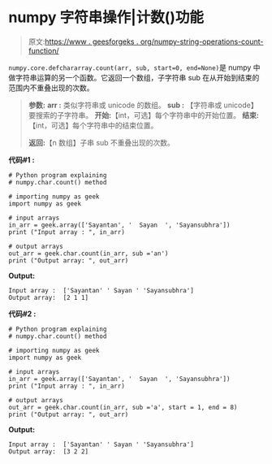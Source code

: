 # numpy 字符串操作|计数()功能

> 原文:[https://www . geesforgeks . org/numpy-string-operations-count-function/](https://www.geeksforgeeks.org/numpy-string-operations-count-function/)

`numpy.core.defchararray.count(arr, sub, start=0, end=None)`是 numpy 中做字符串运算的另一个函数。它返回一个数组，子字符串 sub 在从开始到结束的范围内不重叠出现的次数。

> **参数:**
> **arr :** 类似字符串或 unicode 的数组。
> **sub :** 【字符串或 unicode】要搜索的子字符串。
> **开始:**【int，可选】每个字符串中的开始位置。
> **结束:**【int，可选】每个字符串中的结束位置。
> 
> **返回:**【n 数组】子串 sub 不重叠出现的次数。

**代码#1 :**

```
# Python program explaining
# numpy.char.count() method 

# importing numpy as geek
import numpy as geek

# input arrays  
in_arr = geek.array(['Sayantan', '  Sayan  ', 'Sayansubhra'])
print ("Input array : ", in_arr) 

# output arrays 
out_arr = geek.char.count(in_arr, sub ='an')
print ("Output array: ", out_arr) 
```

**Output:**

```
Input array :  ['Sayantan' ' Sayan ' 'Sayansubhra']
Output array:  [2 1 1]

```

**代码#2 :**

```
# Python program explaining
# numpy.char.count() method 

# importing numpy as geek
import numpy as geek

# input arrays  
in_arr = geek.array(['Sayantan', '  Sayan  ', 'Sayansubhra'])
print ("Input array : ", in_arr) 

# output arrays 
out_arr = geek.char.count(in_arr, sub ='a', start = 1, end = 8)
print ("Output array: ", out_arr) 
```

**Output:**

```
Input array :  ['Sayantan' ' Sayan ' 'Sayansubhra']
Output array:  [3 2 2]

```